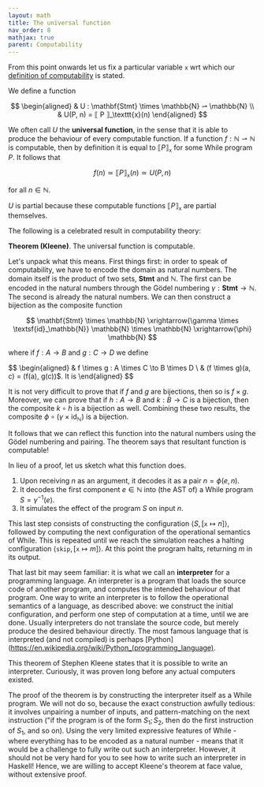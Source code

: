 ```yaml
---
layout: math
title: The universal function
nav_order: 8
mathjax: true
parent: Computability
---
```


From this point onwards let us fix a particular variable `x` wrt which our
[definition of
computability](https://uob-coms20007.github.io/reference/computability/functions.html#computes)
is stated.

We define a function

$$ 
  \begin{aligned}
    & U : \mathbf{Stmt} \times \mathbb{N} ⇀ \mathbb{N} \\
    & U(P, n) = ⟦ P ⟧_\texttt{x}(n)
  \end{aligned}
$$

We often call $U$ the __universal function__, in the sense that it is able to
produce the behaviour of every computable function. If a function $f :
\mathbb{N} ⇀ \mathbb{N}$ is computable, then by definition it is equal to $⟦ P
⟧_{\texttt{x}}$ for some While program $P$. It follows that 

$$
  f(n) \simeq ⟦ P ⟧_\texttt{x}(n) \simeq U(P,n)
$$

for all $n \in \mathbb{N}$.

$U$ is partial because these computable functions $⟦ P ⟧_\texttt{x}$ are
partial themselves.

The following is a celebrated result in computability theory:

**Theorem (Kleene)**. The universal function is computable.

Let's unpack what this means. First things first: in order to speak of
computability, we have to encode the domain as natural numbers. The domain
itself is the product of two sets, $\textbf{Stmt}$ and $\mathbb{N}$. The
first can be encoded in the natural numbers through the Gödel numbering
$\gamma : \textbf{Stmt} \to \mathbb{N}$. The second is already the natural
numbers. We can then construct a bijection as the composite function

$$
  \mathbf{Stmt} \times \mathbb{N}
    \xrightarrow{\gamma \times \textsf{id}_\mathbb{N}}
  \mathbb{N} \times \mathbb{N}
    \xrightarrow{\phi}
  \mathbb{N}
$$

where if $f : A \to B$ and $g : C \to D$ we define 

$$
  \begin{aligned}
    & f \times g : A \times C \to B \times D \\ 
    & (f \times g)(a, c) = (f(a), g(c))$. It is
  \end{aligned}
$$

It is not very difficult to prove that if $f$ and $g$ are bijections, then so
is $f \times g$. Moreover, we can prove that if $h : A \to B$ and $k : B \to
C$ is a bijection, then the composite $k \circ h$ is a bijection as well.
Combining these two results, the composite $\phi \circ (\gamma \times
\textsf{id}_\mathbb{N})$ is a bijection.

It follows that we can reflect this function into the natural numbers using
the Gödel numbering and pairing. The theorem says that resultant function is
computable!

In lieu of a proof, let us sketch what this function does.

1. Upon receiving $n$ as an argument, it decodes it as a pair $n = \phi(e, n)$.
2. It decodes the first component $e \in \mathbb{N}$ into (the AST of) a While program $S = \gamma^{-1}(e)$.
3. It simulates the effect of the program $S$ on input $n$.

This last step consists of constructing the configuration $\langle S,
[\texttt{x} \mapsto n] \rangle$, followed by computing the next configuration
of the operational semantics of While. This is repeated until we reach the
simulation reaches a halting configuration $\langle \texttt{skip},
[\texttt{x} \mapsto m] \rangle$. At this point the program halts, returning
$m$ in its output.

That last bit may seem familiar: it is what we call an __interpreter__ for a
programming language. An interpreter is a program that loads the source code
of another program, and computes the intended behaviour of that program. One
way to write an interpreter is to follow the operational semantics of a
language, as described above: we construct the initial configuration, and
perform one step of computation at a time, until we are done. Usually
interpreters do not translate the source code, but merely produce the desired
behaviour directly. The most famous language that is interpreted (and not
compiled) is perhaps
[Python](https://en.wikipedia.org/wiki/Python_(programming_language).

This theorem of Stephen Kleene states that it is possible to write an
interpreter. Curiously, it was proven long before any actual computers
existed.

The proof of the theorem is by constructing the interpreter itself as a While
program. We will not do so, because the exact construction awfully tedious:
it involves unpairing a number of inputs, and pattern-matching on the next
instruction ("if the program is of the form $S_1; S_2$, then do the first
instruction of $S_1$, and so on). Using the very limited expressive features
of While - where everything has to be encoded as a natural number - means
that it would be a challenge to fully write out such an interpreter. However,
it should not be very hard for you to see how to write such an interpreter in
Haskell! Hence, we are willing to accept Kleene's theorem at face value,
without extensive proof.
